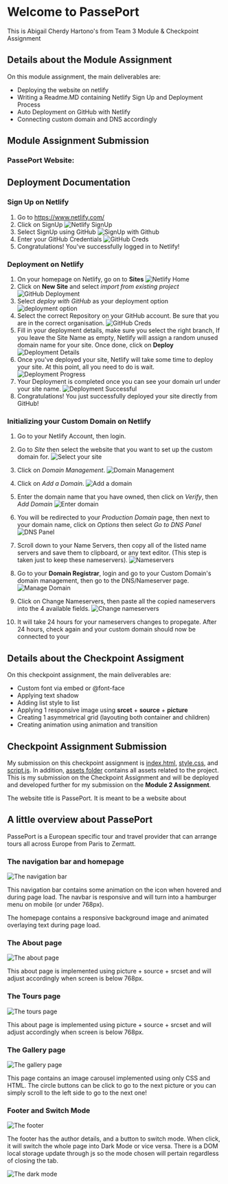 # Welcome to PassePort

This is Abigail Cherdy Hartono's from Team 3 Module & Checkpoint Assignment

## Details about the Module Assignment
On this module assignment, the main deliverables are:

- Deploying the website on netlify
- Writing a Readme.MD containing Netlify Sign Up and Deployment Process
- Auto Deployment on GitHub with Netlify
- Connecting custom domain and DNS accordingly

## Module Assignment Submission
### PassePort Website: 

## Deployment Documentation

### Sign Up on Netlify

1. Go to https://www.netlify.com/
2. Click on SignUp
    ![Netlify SignUp](assets/netlify-signup.png)
3. Select SignUp using GitHub
    ![SignUp with Github](assets/signup-github.png)
4. Enter your GitHub Credentials
    ![GitHub Creds](assets/github-credentials.png)
5. Congratulations! You've successfully logged in to Netlify!


### Deployment on Netlify

1. On your homepage on Netlify, go on to **Sites**
    ![Netlify Home](assets/netlify-home.png)
2. Click on **New Site** and select _import from existing project_
    ![GitHub Deployment](assets/netlify-newsite.png)
3. Select _deploy with GitHub_ as your deployment option
    ![deployment option](assets/deploy-options.png)
4. Select the correct Repository on your GitHub account. Be sure that you are in the correct organisation.
    ![GitHub Creds](assets/select-repo.png)
5. Fill in your deployment details, make sure you select the right branch, If you leave the Site Name as empty, Netlify will assign a random unused domain name for your site. Once done, click on **Deploy**
    ![Deployment Details](assets/site-details.png)
6. Once you've deployed your site, Netlify will take some time to deploy your site. At this point, all you need to do is wait.
    ![Deployment Progress](assets/deploy-progress.png)
7. Your Deployment is completed once you can see your domain url under your site name.
    ![Deployment Successful](assets/deployed.png)
8. Congratulations! You just successfully deployed your site directly from GitHub!


### Initializing your Custom Domain on Netlify

1. Go to your Netlify Account, then login.

2. Go to _Site_ then select the website that you want to set up the custom domain for. 
    ![Select your site](assets/netlifyhome.png)
3. Click on _Domain Management_.
    ![Domain Management](assets/domain-management.png)
4. Click on _Add a Domain_.
    ![Add a domain](assets/add-domain.png)
5. Enter the domain name that you have owned, then click on _Verify_, then _Add Domain_
    ![Enter domain](assets/enter-domain.png)
6. You will be redirected to your _Production Domain_ page, then next to your domain name, click on _Options_ then select _Go to DNS Panel_
    ![DNS Panel](assets/dns-panel.png)
7. Scroll down to your Name Servers, then copy all of the listed name servers and save them to clipboard, or any text editor. (This step is taken just to keep these nameservers).
    ![Nameservers](assets/name-servers.png)
8. Go to your **Domain Registrar**, login and go to your Custom Domain's domain management, then go to the DNS/Nameserver page. 
    ![Manage Domain](assets/manage-domain.png)
9. Click on Change Nameservers, then paste all the copied nameservers into the 4 available fields.
    ![Change nameservers](assets/change-nameservers.png)
10. It will take 24 hours for your nameservers changes to propegate. After 24 hours, check again and your custom domain should now be connected to your


## Details about the Checkpoint Assigment

On this checkpoint assignment, the main deliverables are:

- Custom font via embed or @font-face
- Applying text shadow
- Adding list style to list
- Applying 1 responsive image using **srcet** + **source** + **picture**
- Creating 1 asymmetrical grid (layouting both container and children)
- Creating animation using animation and transition


## Checkpoint Assignment Submission

My submission on this checkpoint assignment is [index.html](index.html), [style.css](style.css), and [script.js](script.js). In addition, [assets folder](/assets) contains all assets related to the project. This is my submission on the Checkpoint Assignment and will be deployed and developed further for my submission on the **Module 2 Assignment**.

The website title is PassePort. It is meant to be a website about 

## A little overview about PassePort

PassePort is a European specific tour and travel provider that can arrange tours all across Europe from Paris to Zermatt. 

### The navigation bar and homepage

![The navigation bar](assets/PassePort.png)

This navigation bar contains some animation on the icon when hovered and during page load. The navbar is responsive and will turn into a hamburger menu on mobile (or under 768px).

The homepage contains a responsive background image and animated overlaying text during page load.

### The About page

![The about page](assets/homepage.png)

This about page is implemented using picture + source + srcset and will adjust accordingly when screen is below 768px. 

### The Tours page

![The tours page](assets/tours.png)

This about page is implemented using picture + source + srcset and will adjust accordingly when screen is below 768px. 

### The Gallery page

![The gallery page](assets/gallery.png)

This page contains an image carousel implemented using only CSS and HTML. The circle buttons can be click to go to the next picture or you can simply scroll to the left side to go to the next one!

### Footer and Switch Mode

![The footer](assets/footer.png)

The footer has the author details, and a button to switch mode. When click, it will switch the whole page into Dark Mode or vice versa. There is a DOM local storage update through js so the mode chosen will pertain regardless of closing the tab. 

![The dark mode](assets/darkmode.png)

